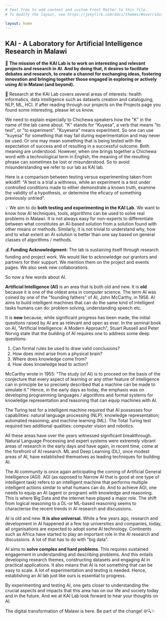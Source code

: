 ```yaml
---
# Feel free to add content and custom Front Matter to this file.
# To modify the layout, see https://jekyllrb.com/docs/themes/#overriding-theme-defaults

layout: home
---
```

## KAI - A Laboratory for Artificial Intelligence Research in Malawi

🚀 **The mission of the KAI Lab is to work on interesting and relevant projects and research in AI. And by doing that, it desires to facilitate debates and research, to create a channel for exchanging ideas, fostering innovation and bringing together those engaged in exploring or actively using AI in Malawi (and beyond).**

🔗 Research at the KAI Lab covers several areas of interests: health informatics, data intelligence such as datasets creation and cataloguing, NLP, ML, HCI. If after reading through our projects on the Projects page you found some interesting, please let us know. 

We need to explain especially to Chichewa speakers how the "K" in the name of the lab came about. "K" stands for "Kuyesa", a verb that means "to test", or "to experiment". "Kuyesera" means experiment. So one can use "kuyesa" for something that may fail during experimentation and may never be used. Or one may mean something that is being tested with the expectation of success and of resulting in a successful outcome. Both meaning are understood. However, when one brings together a Chichewa word with a technological term in English, the meaning of the resulting phrase can sometimes be lost or misunderstood. So to avoid misunderstanding we refer to our lab as KAI lab.

Here is a comparison between testing versus experimenting taken from wikidiff:
"A test is a trial a withness, while an experiment is a test under controlled conditions made to either demonstrate a known truth, examine the validity of a hypothesis, or determine the eficacy of something previously untried".

💡 We aim to do **both testing and experimenting in the KAI Lab**. We want to know how AI techniques, tools, algorithms can be used to solve real problems in Malawi. It is not always easy for non-experts to differentiate between what constitutes an AI-based solution from a solution found with other means or methods. Similarly, it is not trivial to understand why, how and to what extent an AI solution is better than one say based on general classes of algorithms / methods. 

💰 **Funding Acknowledgment:** The lab is sustaining itself through research funding and project work. We would like to acknowledge our grantors and partners for their support. We mention them on the project and events pages. We also seek new collaborations. 

So now a few words about AI.

**Artificial Intelligence (AI)** is an area that is both old and new. It is **old** because it is one of the oldest area in computer science. The term AI was coined by one of the "founding fathers" of AI, John McCarthy, in 1956. AI aims to build intelligent machines that can do the same kind of intelligent tasks humans can do: problem solving, understanding speech etc. 

It is **new** because, while significant progress has been made, the initial questions raised by AI are as relevant and open as ever. In the seminal book on AI, "Artificial Intelligence: A Modern Approach", Stuart Russell and Peter Norvig  state that the building of AI requires one to address some deep questions: 

1. Can formal rules be used to draw valid conclusions? 
2. How does mind arise from a physical brain? 
3. Where does knowledge come from? 
4. How does knowledge lead to action? 

McCarthy wrote in 1955: "The study (of AI) is to proceed on the basis of the conjecture that every aspect of learning or any other feature of intelligence can in principle be so precisely described that a machine can be made to simulate it." Hence, in the early days as today, the emphasis was on developing programming languages / algorithms and formal systems for knowledge representation and reasoning that can equip machines with AI. 

The Turing test for a intelligent machine required that AI possesses four capabilities: natural language processing (NLP); knowledge representation; automated reasoning; and machine learning (ML). The Total Turing test required two additional qualities: computer vision and robotics. 

All these areas have over the years witnessed significant breakthrough. Natural Language Processing and expert systems were extremely vibrant areas of research in the early days and have again, in recent time, come at the forefront of AI research. ML and Deep Learning (DL), once modest areas of AI, have established themselves as leading techniques for building AI. 

The AI community is once again anticipating the coming of Artificial General Intelligence (AGI). AGI (as opposed to Narrow AI that is good at one type of intelligent task) refers to an intelligent machine that performs multiple intelligent actions similar to what humans can do. And to achieve AGI, one needs to equip an AI (agent or program) with knowledge and reasoning. This is where Big Data and the internet have played a major role. The shift from logical reasoning to a DL-or ML-based reasoning seems to characterise the recent trends in AI research and discussions.

AI is old and new. **It is also universal.** While a few years ago, research and development in AI happened at a few top universities and companies, today, all organisations are expected to adopt some AI technology. Continents such as Africa have started to play an important role in the AI research and discussions. A lot of that has to do with "big data".

AI aims to **solve complex and hard problems**. This requires sustained engagement in understanding and describing problems. And this entails developing research themes, constructing datasets and engaging AI in practical applications. It also means that AI is  not something that can be easy to scale. A lot of experimentation and testing is needed. Hence, establishing an AI lab just like ours is essential to progress. 

By experimenting and testing AI, one gets closer to understanding the crucial aspects and impacts that this area has on our life and society today and in the future. And we at KAI Lab look forward to hear your thoughts on AI.

The digital transformation of Malawi is here. Be part of the change! 🌐🔍✨

[mubas-organization]:   http://www.mubas.ac.mw
